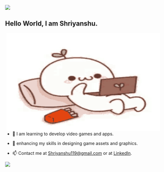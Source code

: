 ![](https://komarev.com/ghpvc/?username=Shriyanshu1&color=blue)

## Hello World, I am Shriyanshu.
<img align="right" alt="GIF" src="https://github.com/Shriyanshu1/Shriyanshu1/blob/main/GIF/githubreadme.gif" width="500" height="320" />



- 🔭 I am learning to develop video games and apps.
- 🌱 enhancing my skills in designing game assets and graphics.

- 📫 Contact me at Shriyanshu119@gmail.com or at [LinkedIn](https://www.linkedin.com/in/shriyanshu/).


<img src = "https://github-readme-stats.vercel.app/api?username=Shriyanshu1&&show_icons=true&title_color=ffffff&icon_color=0000FF&text_color=000000&bg_color=32CD32">
